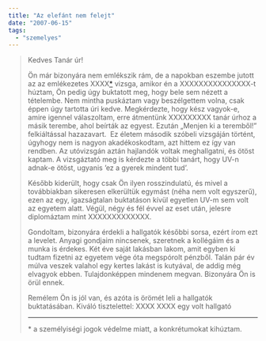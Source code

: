 ```yaml
---
title: "Az elefánt nem felejt"
date: "2007-06-15"
tags: 
  - "szemelyes"
---
```


> Kedves Tanár úr!
> 
> Ön már bizonyára nem emlékszik rám, de a napokban eszembe jutott az az emlékezetes XXXX[\*](#c8bc110e-f337-4dbf-94c0-561cbaf12ef6) vizsga, amikor én a XXXXXXXXXXXXXXX-t húztam, Ön pedig úgy buktatott meg, hogy bele sem nézett a tételembe. Nem mintha puskáztam vagy beszélgettem volna, csak éppen úgy tartotta úri kedve. Megkérdezte, hogy kész vagyok-e, amire igennel válaszoltam, erre átmentünk XXXXXXXXX tanár úrhoz a másik terembe, ahol beírták az egyest. Ezután „Menjen ki a teremből!” felkiáltással hazazavart.  Ez életem második szóbeli vizsgáján történt, úgyhogy nem is nagyon akadékoskodtam, azt hittem ez így van rendben. Az utóvizsgán aztán hajlandók voltak meghallgatni, és ötöst kaptam. A vizsgáztató meg is kérdezte a többi tanárt, hogy UV-n adnak-e ötöst, ugyanis ’ez a gyerek mindent tud’.
> 
> Később kiderült, hogy csak Ön ilyen rosszindulatú, és mivel a továbbiakban sikeresen elkerültük egymást (néha nem volt egyszerű), ezen az egy, igazságtalan buktatáson kívül egyetlen UV-m sem volt az egyetem alatt. Végül, négy és fél évvel az eset után, jelesre diplomáztam mint XXXXXXXXXXXXX.
> 
> Gondoltam, bizonyára érdekli a hallgatók későbbi sorsa, ezért írom ezt a levelet. Anyagi gondjaim nincsenek, szeretnek a kollégáim és a munka is érdekes. Két éve saját lakásban lakom, amit egyben ki tudtam fizetni az egyetem vége óta megspórolt pénzből. Talán pár év múlva veszek valahol egy kertes lakást is kutyával, de addig még elvagyok ebben. Tulajdonképpen mindenem megvan. Bizonyára Ön is örül ennek.
> 
> Remélem Ön is jól van, és azóta is örömét leli a hallgatók buktatásában. Kiváló tisztelettel: XXXX XXXX egy volt hallgató
> 
> * * *
> 
> \* a személyiségi jogok védelme miatt, a konkrétumokat kihúztam.

